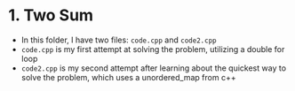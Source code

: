 # 1. Two Sum
* In this folder, I have two files: `code.cpp` and `code2.cpp`
* `code.cpp` is my first attempt at solving the problem, utilizing a double for loop
* `code2.cpp` is my second attempt after learning about the quickest way to solve the problem, which uses a unordered_map from c++
